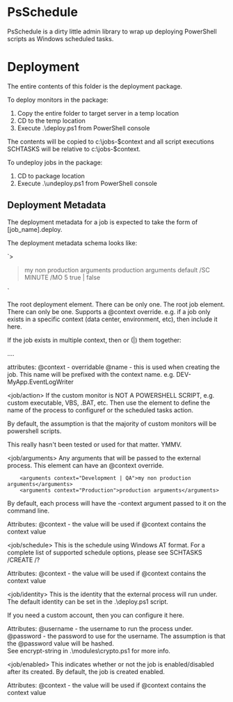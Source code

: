 PsSchedule
=================
PsSchedule is a dirty little admin library to wrap up deploying PowerShell scripts
as Windows scheduled tasks.

Deployment
===========
The entire contents of this folder is the deployment package.  

To deploy monitors in the package:

1. Copy the entire folder to target server in a temp location
2. CD to the temp location 
3. Execute .\deploy.ps1 from PowerShell console

The contents will be copied to c:\jobs-$context and all
script executions SCHTASKS will be relative to c:\jobs-$context. 


To undeploy jobs in the package:

1. CD to package location
2. Execute .\undeploy.ps1 from PowerShell console



Deployment Metadata
-------------------
The deployment metadata for a job is expected to take
the form of [job_name].deploy.

The deployment metadata schema looks like:

`><deploy>
>	<job name="MyApp.EventLogWriter" validContexts="Development | QA |Production">
>		<arguments context="Development | QA">my non production arguments</arguments>
>		<arguments context="Production">production arguments</arguments>
>		<arguments>default</arguments>
>		<schedule>/SC MINUTE /MO 5</schedule>
>		<identity context="Development | QA" username="nonprod_user" password="m2aoRCVVLtWOs9uEN3wTqA=="/>
>		<identity context="Production" username="production_user" password="omibYywROvSgRqBgFn5+KQ=="/>
>    <enabled> true | false </enabled>
>	</job>
></deploy>
`


<deploy>
The root deployment element.  There can be only one.

<job>
The root job element.  There can only be one.  Supports a @context override.  
e.g. if a job only exists in a specific context (data center, environment, etc), then include it here.

If the job exists in multiple context, then or (|) them together:

<job context="DEV|QA|PROD|China_PROD">....</job>

attributes:
	@context - overridable
	@name - this is used when creating the job.  This name will be prefixed with the 
	context name. e.g. DEV-MyApp.EventLogWriter

	
<job/action>
If the custom monitor is NOT A POWERSHELL SCRIPT, e.g. custom executable, 
VBS, .BAT, etc.  Then use the <action> element to define the name of the process
to configuref or the scheduled tasks action.

By default, the assumption is that the majority of custom monitors will be powershell
scripts.

This really hasn't been tested or used for that matter.  YMMV.


<job/arguments>
Any arguments that will be passed to the external process.  This element can 
have an @context override.

		<arguments context="Development | QA">my non production arguments</arguments>
		<arguments context="Production">production arguments</arguments>

By default, each process will have the -context argument passed to it 
on the command line.


Attributes:
	@context - the value will be used if @context contains the context value
	

<job/schedule>
This is the schedule using Windows AT format. For a complete list of supported schedule options, please see
SCHTASKS /CREATE /?

Attributes:
	@context - the value will be used if @context contains the context value

	
<job/identity>
This is the identity that the external process will run under.
The default identity can be set in the .\deploy.ps1 script.

If you need a custom account, then you can configure it here.

Attributes:
	@username - the username to run the process under.
	@password - the password to use for the username.  The
		assumption is that the @password value will be hashed.  
		See encrypt-string in .\modules\crypto.ps1 for more info.
        
<job/enabled>
This indicates whether or not the job is enabled/disabled after its created.  By default, the job is created enabled.

      
Attributes:
	@context - the value will be used if @context contains the context value


